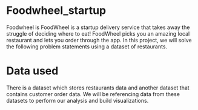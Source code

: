 # Foodwheel_startup
Foodwheel is FoodWheel is a startup delivery service that takes away the struggle of deciding where to eat! FoodWheel picks you an amazing local restaurant and lets you order through the app. In this project, we will solve the following problem statements using a dataset of restaurants.

# Data used
There is a dataset which stores restaurants data and another dataset that contains customer order data. We will be referencing data from these datasets to perform our analysis and build visualizations.
